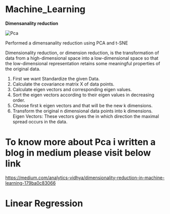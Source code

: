 # Machine_Learning
   
**Dimensanality reduction**

![Pca](https://encrypted-tbn0.gstatic.com/images?q=tbn%3AANd9GcSlBnJfk3e3veBL_RX7B2PBRCFpkXNC9B8F0g&usqp=CAU )

Performed a dimensanality reduction using PCA and t-SNE


Dimensionality reduction, or dimension reduction, is the transformation of data from a high-dimensional space into a low-dimensional space so that the low-dimensional representation retains some meaningful properties of the original data.

1. First we want Standardize the given Data.
2. Calculate the covariance matrix X of data points.
3. Calculate eigen vectors and corresponding eigen values.
4. Sort the eigen vectors according to their eigen values in decreasing order.
5. Choose first k eigen vectors and that will be the new k dimensions.
6. Transform the original n dimensional data points into k dimensions.
Eigen Vectors: These vectors gives the in which direction the maximal spread occurs in the data.

# To know more about Pca i written a blog in medium please visit below link

https://medium.com/analytics-vidhya/dimensionality-reduction-in-machine-learning-179ba0c83066

# Linear Regression
 
